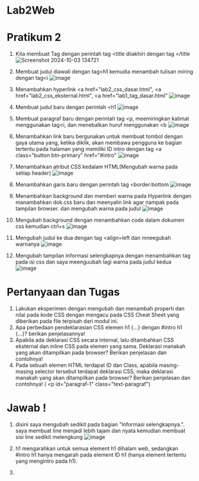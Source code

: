 # Lab2Web
# Pratikum 2
1. Kita membuat Tag dengan perintah tag <title diiakhiri dengan tag </title
![Screenshot 2024-10-03 134721](https://github.com/user-attachments/assets/b054413b-2125-4aba-8dac-4cbef46cb833)

2. Membuat judul diawali dengan tag<h1 kemudia menambah tulisan miring dengan tag<i
![image](https://github.com/user-attachments/assets/e11a98f5-dc26-47b3-8300-658e1f5f7a25)

3. Menambahkan hyperlink <a href="lab2_css_dasar.html", <a href="lab2_css_eksternal.html", <a href="lab1_tag_dasar.html"
![image](https://github.com/user-attachments/assets/8c42481c-701a-4c89-8acd-d4f702387577)

4. Membuat judul baru dengan perintah <h1
![image](https://github.com/user-attachments/assets/d309c3f0-8451-497f-894a-6fc69ec11883)

5. Membuat paragraf baru dengan perintah tag <p, meemiringkan kalimat menggunakan tag<i, dan menebalkan huruf menggunakan <b
![image](https://github.com/user-attachments/assets/5f165adb-df63-4ab7-8a5b-299654f99672)

6. Menambahkan link baru bergunakan untuk membuat tombol dengan gaya utama yang, ketika diklik, akan membawa pengguna ke bagian tertentu pada halaman yang memiliki ID intro
   dengan tag <a class="button btn-primary" href="#intro"
![image](https://github.com/user-attachments/assets/73e02701-31a4-40ef-a063-d4d9176289d7)

7. Menambahkan atribut CSS kedalam HTML(Mengubah warna pada setiap header)
![image](https://github.com/user-attachments/assets/35966181-3b81-4a60-9476-53d186fa4212)

8. Menambahkan garis baru dengan perintah tag <border:bottom
![image](https://github.com/user-attachments/assets/d084a8e9-c5ac-424c-9e64-1c81fa5bf109)

9. Menambahkan background dan memberi warna pada Hyperlink dengan manambahkan dok.css baru dan meenyalin link agar nampak pada tampilan browser. dan mengubah warna pada judul
![image](https://github.com/user-attachments/assets/5d419fc4-7c45-4517-9531-a55f6d0810e5)

10. Mengubah background dengan menambahkan code dalam dokumen css kemudian ctrl+s
![image](https://github.com/user-attachments/assets/9fed47d8-dc50-465c-bd9c-e0d5960165d5)

11. Mengubah judul ke dua dengan tag <align=left dan mneegubah warnanya
![image](https://github.com/user-attachments/assets/cb80fc26-40f1-4575-96a8-e7bdae2aacaf)

12. Mengubah tampilan informasi selengkapnya dengan menambahkan tag pada isi css dan saya meenguubah lagi warna pada judul kedua
![image](https://github.com/user-attachments/assets/341a58a7-1f70-4d4d-b5ad-8e2e6571f4ad)


# Pertanyaan dan Tugas
1. Lakukan eksperimen dengan mengubah dan menambah properti dan nilai pada kode CSS
dengan mengacu pada CSS Cheat Sheet yang diberikan pada file terpisah dari modul ini.
2. Apa perbedaan pendeklarasian CSS elemen h1 {...} dengan #intro h1 {...}? berikan
penjelasannya!
3. Apabila ada deklarasi CSS secara internal, lalu ditambahkan CSS eksternal dan inline CSS pada
elemen yang sama. Deklarasi manakah yang akan ditampilkan pada browser? Berikan
penjelasan dan contohnya!
4. Pada sebuah elemen HTML terdapat ID dan Class, apabila masing-masing selector tersebut
terdapat deklarasi CSS, maka deklarasi manakah yang akan ditampilkan pada browser?
Berikan penjelasan dan contohnya! ( <p id="paragraf-1" class="text-paragraf")

# Jawab !
1. disini saya mengubah sedikit pada bagian "Informasi selengkapnya.". saya membuat line menjadi lebih tajam dan nyata kemudian membuat sisi line sedikit melengkung
![image](https://github.com/user-attachments/assets/f5c264d7-a919-4920-b5a7-9ff0bd79a482)

2. h1 mengarahkan untuk semua element h1 dihalam web, sedangkan #intro h1 hanya mengarah pada element ID h1 (hanya element tertentu yang mengintro pada h1).

3. 





